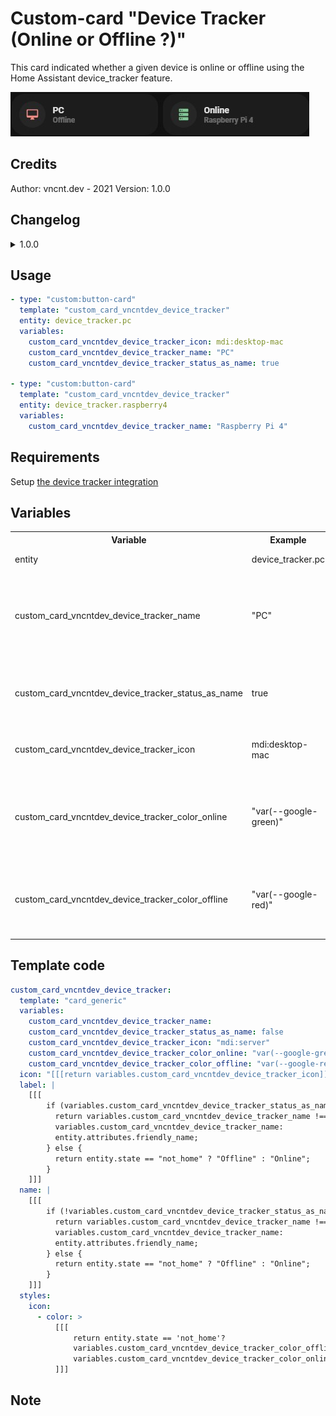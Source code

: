 # Custom-card "Device Tracker (Online or Offline ?)"

This card indicated whether a given device is online or offline using the Home Assistant device_tracker feature.

![Preview](./preview.jpg)

## Credits

Author: vncnt.dev - 2021
Version: 1.0.0

## Changelog

<details>
<summary>1.0.0</summary>
Initial release
</details>

## Usage

```yaml
- type: "custom:button-card"
  template: "custom_card_vncntdev_device_tracker"
  entity: device_tracker.pc
  variables:
    custom_card_vncntdev_device_tracker_icon: mdi:desktop-mac
    custom_card_vncntdev_device_tracker_name: "PC"
    custom_card_vncntdev_device_tracker_status_as_name: true

- type: "custom:button-card"
  template: "custom_card_vncntdev_device_tracker"
  entity: device_tracker.raspberry4
  variables:
    custom_card_vncntdev_device_tracker_name: "Raspberry Pi 4"
```

## Requirements

Setup [the device tracker integration](https://www.home-assistant.io/integrations/device_tracker/)

## Variables

<table>
<tr>
<th>Variable</th>
<th>Example</th>
<th>Required</th>
<th>Explanation</th>
</tr>
<tr>
<td>entity</td>
<td>device_tracker.pc</td>
<td>true</td>
<td>Icon of the Card</td>
</tr>
<tr>
<td>custom_card_vncntdev_device_tracker_name</td>
<td>"PC"</td>
<td>false</td>
<td>Custom name of device<br>default: friendly name of device tracer</td>
</tr>
<tr>
<td>custom_card_vncntdev_device_tracker_status_as_name</td>
<td>true</td>
<td>true</td>
<td>swap label and name?<br>default: false
default: "mdi:server"</td>
</tr>
<tr>
<td>custom_card_vncntdev_device_tracker_icon</td>
<td>mdi:desktop-mac</td>
<td>false</td>
<td>Icon of the Card<br>
default: "mdi:server"</td>
</tr>
<tr>
<td>custom_card_vncntdev_device_tracker_color_online</td>
<td>"var(--google-green)"</td>
<td>false</td>
<td>Color of icon if device is online<br>
default: "var(--google-green)"</td>
</tr>
<tr>
<td>custom_card_vncntdev_device_tracker_color_offline</td>
<td>"var(--google-red)"</td>
<td>false</td>
<td>Color of icon if offline<br>
default: "var(--google-red)"</td>
</tr>
</table>

## Template code

```yaml
custom_card_vncntdev_device_tracker:
  template: "card_generic"
  variables:
    custom_card_vncntdev_device_tracker_name:
    custom_card_vncntdev_device_tracker_status_as_name: false
    custom_card_vncntdev_device_tracker_icon: "mdi:server"
    custom_card_vncntdev_device_tracker_color_online: "var(--google-green)"
    custom_card_vncntdev_device_tracker_color_offline: "var(--google-red)"
  icon: "[[[return variables.custom_card_vncntdev_device_tracker_icon]]]"
  label: |
    [[[
        if (variables.custom_card_vncntdev_device_tracker_status_as_name) {
          return variables.custom_card_vncntdev_device_tracker_name !== null?
          variables.custom_card_vncntdev_device_tracker_name:
          entity.attributes.friendly_name;
        } else {
          return entity.state == "not_home" ? "Offline" : "Online";
        }
    ]]]
  name: |
    [[[
        if (!variables.custom_card_vncntdev_device_tracker_status_as_name) {
          return variables.custom_card_vncntdev_device_tracker_name !== null?
          variables.custom_card_vncntdev_device_tracker_name:
          entity.attributes.friendly_name;
        } else {
          return entity.state == "not_home" ? "Offline" : "Online";
        }
    ]]]
  styles:
    icon:
      - color: >
          [[[
              return entity.state == 'not_home'?
              variables.custom_card_vncntdev_device_tracker_color_offline:
              variables.custom_card_vncntdev_device_tracker_color_online;
          ]]]
```

## Note
